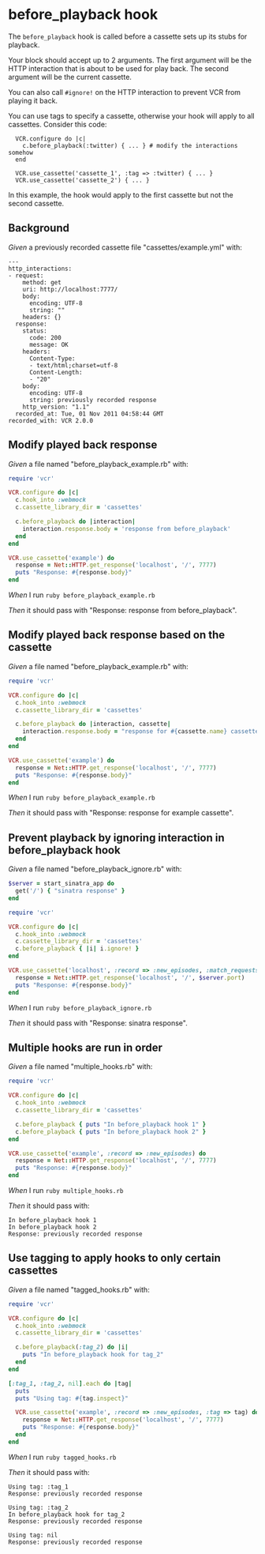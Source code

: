 # before_playback hook

The `before_playback` hook is called before a cassette sets up its
  stubs for playback.

  Your block should accept up to 2 arguments.  The first argument will be
  the HTTP interaction that is about to be used for play back.  The second
  argument will be the current cassette.

  You can also call `#ignore!` on the HTTP interaction to prevent VCR
  from playing it back.

  You can use tags to specify a cassette, otherwise your hook will apply to all cassettes.  Consider this code:

      VCR.configure do |c|
        c.before_playback(:twitter) { ... } # modify the interactions somehow
      end

      VCR.use_cassette('cassette_1', :tag => :twitter) { ... }
      VCR.use_cassette('cassette_2') { ... }

  In this example, the hook would apply to the first cassette but not the
  second cassette.

## Background

_Given_ a previously recorded cassette file "cassettes/example.yml" with:

```
---
http_interactions:
- request:
    method: get
    uri: http://localhost:7777/
    body:
      encoding: UTF-8
      string: ""
    headers: {}
  response:
    status:
      code: 200
      message: OK
    headers:
      Content-Type:
      - text/html;charset=utf-8
      Content-Length:
      - "20"
    body:
      encoding: UTF-8
      string: previously recorded response
    http_version: "1.1"
  recorded_at: Tue, 01 Nov 2011 04:58:44 GMT
recorded_with: VCR 2.0.0
```

## Modify played back response

_Given_ a file named "before_playback_example.rb" with:

```ruby
require 'vcr'

VCR.configure do |c|
  c.hook_into :webmock
  c.cassette_library_dir = 'cassettes'

  c.before_playback do |interaction|
    interaction.response.body = 'response from before_playback'
  end
end

VCR.use_cassette('example') do
  response = Net::HTTP.get_response('localhost', '/', 7777)
  puts "Response: #{response.body}"
end
```

_When_ I run `ruby before_playback_example.rb`

_Then_ it should pass with "Response: response from before_playback".

## Modify played back response based on the cassette

_Given_ a file named "before_playback_example.rb" with:

```ruby
require 'vcr'

VCR.configure do |c|
  c.hook_into :webmock
  c.cassette_library_dir = 'cassettes'

  c.before_playback do |interaction, cassette|
    interaction.response.body = "response for #{cassette.name} cassette"
  end
end

VCR.use_cassette('example') do
  response = Net::HTTP.get_response('localhost', '/', 7777)
  puts "Response: #{response.body}"
end
```

_When_ I run `ruby before_playback_example.rb`

_Then_ it should pass with "Response: response for example cassette".

## Prevent playback by ignoring interaction in before_playback hook

_Given_ a file named "before_playback_ignore.rb" with:

```ruby
$server = start_sinatra_app do
  get('/') { "sinatra response" }
end

require 'vcr'

VCR.configure do |c|
  c.hook_into :webmock
  c.cassette_library_dir = 'cassettes'
  c.before_playback { |i| i.ignore! }
end

VCR.use_cassette('localhost', :record => :new_episodes, :match_requests_on => [:method, :host, :path]) do
  response = Net::HTTP.get_response('localhost', '/', $server.port)
  puts "Response: #{response.body}"
end
```

_When_ I run `ruby before_playback_ignore.rb`

_Then_ it should pass with "Response: sinatra response".

## Multiple hooks are run in order

_Given_ a file named "multiple_hooks.rb" with:

```ruby
require 'vcr'

VCR.configure do |c|
  c.hook_into :webmock
  c.cassette_library_dir = 'cassettes'

  c.before_playback { puts "In before_playback hook 1" }
  c.before_playback { puts "In before_playback hook 2" }
end

VCR.use_cassette('example', :record => :new_episodes) do
  response = Net::HTTP.get_response('localhost', '/', 7777)
  puts "Response: #{response.body}"
end
```

_When_ I run `ruby multiple_hooks.rb`

_Then_ it should pass with:

```
In before_playback hook 1
In before_playback hook 2
Response: previously recorded response
```

## Use tagging to apply hooks to only certain cassettes

_Given_ a file named "tagged_hooks.rb" with:

```ruby
require 'vcr'

VCR.configure do |c|
  c.hook_into :webmock
  c.cassette_library_dir = 'cassettes'

  c.before_playback(:tag_2) do |i|
    puts "In before_playback hook for tag_2"
  end
end

[:tag_1, :tag_2, nil].each do |tag|
  puts
  puts "Using tag: #{tag.inspect}"

  VCR.use_cassette('example', :record => :new_episodes, :tag => tag) do
    response = Net::HTTP.get_response('localhost', '/', 7777)
    puts "Response: #{response.body}"
  end
end
```

_When_ I run `ruby tagged_hooks.rb`

_Then_ it should pass with:

```
Using tag: :tag_1
Response: previously recorded response

Using tag: :tag_2
In before_playback hook for tag_2
Response: previously recorded response

Using tag: nil
Response: previously recorded response
```
